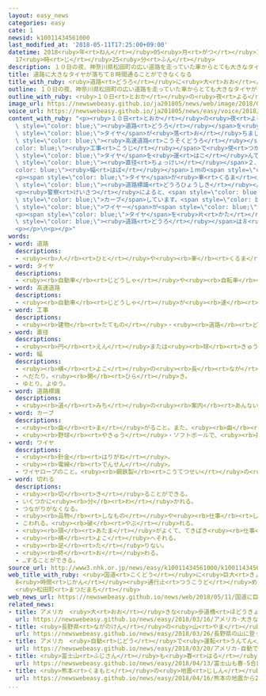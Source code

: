 ```yaml
---
layout: easy_news
categories: easy
cate: 1
newsid: k10011434561000
last_modified_at: '2018-05-11T17:25:00+09:00'
datetime: 2018<ruby>年<rt>ねん</rt></ruby>05<ruby>月<rt>がつ</rt></ruby>11<ruby>日<rt>にち</rt></ruby>
  17<ruby>時<rt>じ</rt></ruby>25<ruby>分<rt>ふん</rt></ruby>
description: １０日の夜、神奈川県松田町の広い道路を走っていた車からとても大きなタイヤが落ちました。
title: 道路に大きなタイヤが落ちて８時間通ることができなくなる
title_with_ruby: <ruby>道路<rt>どうろ</rt></ruby>に<ruby>大<rt>おお</rt></ruby>きなタイヤが<ruby>落<rt>お</rt></ruby>ちて８<ruby>時間<rt>じかん</rt></ruby><ruby>通<rt>とお</rt></ruby>ることができなくなる
outline: １０日の夜、神奈川県松田町の広い道路を走っていた車からとても大きなタイヤが落ちました。
outline_with_ruby: <ruby>１０日<rt>とおか</rt></ruby>の<ruby>夜<rt>よる</rt></ruby>、<ruby>神奈川県<rt>かながわけん</rt></ruby><ruby>松田町<rt>まつだまち</rt></ruby>の<ruby>広<rt>ひろ</rt></ruby>い<ruby>道路<rt>どうろ</rt></ruby>を<ruby>走<rt>はし</rt></ruby>っていた<ruby>車<rt>くるま</rt></ruby>からとても<ruby>大<rt>おお</rt></ruby>きなタイヤが<ruby>落<rt>お</rt></ruby>ちました。
image_url: https://newswebeasy.github.io/ja201805/news/web/image/2018/05/11/K10011434561_1805110751_1805110752_01_03.jpg
voice_url: https://newswebeasy.github.io/ja201805/news/easy/voice/2018/05/11/k10011434561000.mp4
content_with_ruby: "<p><ruby>１０日<rt>とおか</rt></ruby>の<ruby>夜<rt>よる</rt></ruby>、<ruby>神奈川県<rt>かながわけん</rt></ruby><ruby>松田町<rt>まつだまち</rt></ruby>の<ruby>広<rt>ひろ</rt></ruby>い<span\
  \ style=\"color: blue;\"><ruby>道路<rt>どうろ</rt></ruby></span>を<ruby>走<rt>はし</rt></ruby>っていた<ruby>車<rt>くるま</rt></ruby>からとても<ruby>大<rt>おお</rt></ruby>きな<span\
  \ style=\"color: blue;\">タイヤ</span>が<ruby>落<rt>お</rt></ruby>ちました。この<ruby>車<rt>くるま</rt></ruby>は、<span\
  \ style=\"color: blue;\"><ruby>高速道路<rt>こうそくどうろ</rt></ruby></span>の<span style=\"\
  color: blue;\"><ruby>工事<rt>こうじ</rt></ruby></span>で<ruby>使<rt>つか</rt></ruby>った<ruby>車<rt>くるま</rt></ruby>の<span\
  \ style=\"color: blue;\">タイヤ</span>を<ruby>運<rt>はこ</rt></ruby>んでいました。<ruby>落<rt>お</rt></ruby>ちたのは<span\
  \ style=\"color: blue;\"><ruby>直径<rt>ちょっけい</rt></ruby></span>２．５ｍ、<span style=\"\
  color: blue;\"><ruby>幅<rt>はば</rt></ruby></span>１ｍの<span style=\"color: blue;\">タイヤ</span>が４<ruby>本<rt>ほん</rt></ruby>で、<ruby>重<rt>おも</rt></ruby>さは<ruby>全部<rt>ぜんぶ</rt></ruby>で３０ｔぐらいです。</p>\n\
  <p><span style=\"color: blue;\">タイヤ</span>が<ruby>車<rt>くるま</rt></ruby>から<ruby>落<rt>お</rt></ruby>ちたとき<span\
  \ style=\"color: blue;\"><ruby>道路標識<rt>どうろひょうしき</rt></ruby></span>が<ruby>倒<rt>たお</rt></ruby>れましたが、けがをした<ruby>人<rt>ひと</rt></ruby>はいませんでした。</p>\n\
  <p><ruby>警察<rt>けいさつ</rt></ruby>によると、<span style=\"color: blue;\">タイヤ</span>が<ruby>落<rt>お</rt></ruby>ちた<ruby>場所<rt>ばしょ</rt></ruby>は<ruby>右<rt>みぎ</rt></ruby>に<span\
  \ style=\"color: blue;\">カーブ</span>しています。<span style=\"color: blue;\">タイヤ</span>が<ruby>落<rt>お</rt></ruby>ちないようにするための<span\
  \ style=\"color: blue;\">ワイヤー</span>が<span style=\"color: blue;\"><ruby>切<rt>き</rt></ruby>れ</span>たようだと<ruby>言<rt>い</rt></ruby>っています。</p>\n\
  <p><span style=\"color: blue;\">タイヤ</span>を<ruby>片<rt>かた</rt></ruby>づけるまで<ruby>時間<rt>じかん</rt></ruby>がかかったため、<span\
  \ style=\"color: blue;\"><ruby>道路<rt>どうろ</rt></ruby></span>は８<ruby>時間<rt>じかん</rt></ruby>ぐらい<ruby>通<rt>とお</rt></ruby>ることができなくなりました。</p>\n\
  <p></p>\n<p></p>"
words:
- word: 道路
  descriptions:
  - <ruby><rb>人</rb><rt>ひと</rt></ruby>や<ruby><rb>車</rb><rt>くるま</rt></ruby>が<ruby><rb>通</rb><rt>とお</rt></ruby>る<ruby><rb>道</rb><rt>みち</rt></ruby>。<ruby><rb>通</rb><rt>とお</rt></ruby>り<ruby><rb>道</rb><rt>みち</rt></ruby>。
- word: タイヤ
  descriptions:
  - <ruby><rb>自動車</rb><rt>じどうしゃ</rt></ruby>や<ruby><rb>自転車</rb><rt>じてんしゃ</rt></ruby>などの、<ruby><rb>車輪</rb><rt>しゃりん</rt></ruby>の<ruby><rb>外側</rb><rt>そとがわ</rt></ruby>にはめたゴムの<ruby><rb>輪</rb><rt>わ</rt></ruby>。
- word: 高速道路
  descriptions:
  - <ruby><rb>自動車</rb><rt>じどうしゃ</rt></ruby>が<ruby><rb>速</rb><rt>はや</rt></ruby>く<ruby><rb>走</rb><rt>はし</rt></ruby>れるように、<ruby><rb>立体交差</rb><rt>りったいこうさ</rt></ruby>にしたり、<ruby><rb>上</rb><rt>のぼ</rt></ruby>り<ruby><rb>下</rb><rt>くだ</rt></ruby>りを<ruby><rb>分</rb><rt>わ</rt></ruby>けたりした<ruby><rb>道路</rb><rt>どうろ</rt></ruby>。ハイウエー。
- word: 工事
  descriptions:
  - <ruby><rb>建物</rb><rt>たてもの</rt></ruby>・<ruby><rb>道路</rb><rt>どうろ</rt></ruby>・<ruby><rb>橋</rb><rt>はし</rt></ruby>などを<ruby><rb>造</rb><rt>つく</rt></ruby>ったり、<ruby><rb>直</rb><rt>なお</rt></ruby>したりすること。また、その<ruby><rb>仕事</rb><rt>しごと</rt></ruby>。
- word: 直径
  descriptions:
  - <ruby><rb>円</rb><rt>えん</rt></ruby>または<ruby><rb>球</rb><rt>きゅう</rt></ruby>の<ruby><rb>中心</rb><rt>ちゅうしん</rt></ruby>を<ruby><rb>通</rb><rt>とお</rt></ruby>って、<ruby><rb>円周</rb><rt>えんしゅう</rt></ruby>や<ruby><rb>球面上</rb><rt>きゅうめんじょう</rt></ruby>の<ruby><rb>二点</rb><rt>にてん</rt></ruby>を<ruby><rb>結</rb><rt>むす</rt></ruby>ぶ<ruby><rb>直線</rb><rt>ちょくせん</rt></ruby>。さしわたし。
- word: 幅
  descriptions:
  - <ruby><rb>横</rb><rt>よこ</rt></ruby>の<ruby><rb>長</rb><rt>なが</rt></ruby>さ。
  - へだたり。<ruby><rb>開</rb><rt>ひら</rt></ruby>き。
  - ゆとり。よゆう。
- word: 道路標識
  descriptions:
  - <ruby><rb>道</rb><rt>みち</rt></ruby>の<ruby><rb>案内</rb><rt>あんない</rt></ruby>や<ruby><rb>交通</rb><rt>こうつう</rt></ruby>の<ruby><rb>安全</rb><rt>あんぜん</rt></ruby>のために、<ruby><rb>道路</rb><rt>どうろ</rt></ruby>にかかげてある<ruby><rb>標示板</rb><rt>ひょうじばん</rt></ruby>。
- word: カーブ
  descriptions:
  - <ruby><rb>曲</rb><rt>ま</rt></ruby>がること。また、<ruby><rb>曲</rb><rt>ま</rt></ruby>がっている<ruby><rb>所</rb><rt>ところ</rt></ruby>。
  - <ruby><rb>野球</rb><rt>やきゅう</rt></ruby>・ソフトボールで、<ruby><rb>投手</rb><rt>とうしゅ</rt></ruby>の<ruby><rb>投</rb><rt>な</rt></ruby>げる<ruby><rb>球</rb><rt>たま</rt></ruby>が<ruby><rb>打者</rb><rt>だしゃ</rt></ruby>の<ruby><rb>近</rb><rt>ちか</rt></ruby>くで<ruby><rb>曲</rb><rt>ま</rt></ruby>がること。また、その<ruby><rb>球</rb><rt>たま</rt></ruby>。
- word: ワイヤ
  descriptions:
  - <ruby><rb>針金</rb><rt>はりがね</rt></ruby>。
  - <ruby><rb>電線</rb><rt>でんせん</rt></ruby>。
  - ワイヤロープのこと。<ruby><rb>鋼鉄製</rb><rt>こうてつせい</rt></ruby>の<ruby><rb>太</rb><rt>ふと</rt></ruby>いつな。
- word: 切れる
  descriptions:
  - <ruby><rb>切</rb><rt>き</rt></ruby>ることができる。
  - いくつかに<ruby><rb>分</rb><rt>わ</rt></ruby>かれる。
  - つながりがなくなる。
  - <ruby><rb>品物</rb><rt>しなもの</rt></ruby>や<ruby><rb>仕事</rb><rt>しごと</rt></ruby>が、なくなる。
  - こわれる。<ruby><rb>破</rb><rt>やぶ</rt></ruby>れる。
  - <ruby><rb>頭</rb><rt>あたま</rt></ruby>がよくて、てきぱき<ruby><rb>仕事</rb><rt>しごと</rt></ruby>をする。
  - <ruby><rb>横</rb><rt>よこ</rt></ruby>へそれる。
  - <ruby><rb>足</rb><rt>た</rt></ruby>りない。
  - <ruby><rb>終</rb><rt>お</rt></ruby>わる。
  - …することができる。
source_url: http://www3.nhk.or.jp/news/easy/k10011434561000/k10011434561000.html
web_title_with_ruby: <ruby>国道<rt>こくどう</rt></ruby>に<ruby>巨大<rt>きょだい</rt></ruby><ruby>タイヤ<rt>たいや</rt></ruby><ruby>落下<rt>らっか</rt></ruby>
  8<ruby>時間<rt>じかん</rt></ruby><ruby>通行止<rt>つうこうど</rt></ruby>め <ruby>神奈川<rt>かながわ</rt></ruby>
  <ruby>松田町<rt>まつだまち</rt></ruby>
web_news_url: https://newswebeasy.github.io/news/web/2018/05/11/国道に巨大タイヤ落下-8時間通行止め-神奈川-松田町
related_news:
- title: アメリカ　<ruby>大<rt>おお</rt></ruby>きな<ruby>歩道橋<rt>ほどうきょう</rt></ruby>が<ruby>車<rt>くるま</rt></ruby>に<ruby>落<rt>お</rt></ruby>ちて４<ruby>人<rt>にん</rt></ruby>が<ruby>亡<rt>な</rt></ruby>くなる
  url: https://newswebeasy.github.io/news/easy/2018/03/16/アメリカ-大きな歩道橋が車に落ちて4人が亡くなる
- title: <ruby>長野県<rt>ながのけん</rt></ruby>の<ruby>山<rt>やま</rt></ruby>に<ruby>登<rt>のぼ</rt></ruby>っていた<ruby>人<rt>ひと</rt></ruby>が<ruby>滑<rt>すべ</rt></ruby>って<ruby>落<rt>お</rt></ruby>ちる　３<ruby>人<rt>にん</rt></ruby><ruby>亡<rt>な</rt></ruby>くなる
  url: https://newswebeasy.github.io/news/easy/2018/03/26/長野県の山に登っていた人が滑って落ちる-3人亡くなる
- title: アメリカ　<ruby>自動<rt>じどう</rt></ruby>で<ruby>運転<rt>うんてん</rt></ruby>する<ruby>車<rt>くるま</rt></ruby>の<ruby>事故<rt>じこ</rt></ruby>で<ruby>１人<rt>ひとり</rt></ruby>が<ruby>亡<rt>な</rt></ruby>くなる
  url: https://newswebeasy.github.io/news/easy/2018/03/20/アメリカ-自動で運転する車の事故で1人が亡くなる
- title: <ruby>富士山<rt>ふじさん</rt></ruby>も<ruby>春<rt>はる</rt></ruby>　５<ruby>合<rt>ごう</rt></ruby><ruby>目<rt>め</rt></ruby>まで<ruby>富士<rt>ふじ</rt></ruby>スバルラインで<ruby>行<rt>い</rt></ruby>くことができる
  url: https://newswebeasy.github.io/news/easy/2018/04/13/富士山も春-5合目まで富士スバルラインで行くことができる
- title: <ruby>熊本<rt>くまもと</rt></ruby>の<ruby>地震<rt>じしん</rt></ruby>から２<ruby>年<rt>ねん</rt></ruby>　<ruby>亡<rt>な</rt></ruby>くなった<ruby>大学生<rt>だいがくせい</rt></ruby>のために<ruby>家族<rt>かぞく</rt></ruby>が<ruby>祈<rt>いの</rt></ruby>る
  url: https://newswebeasy.github.io/news/easy/2018/04/16/熊本の地震から2年-亡くなった大学生のために家族が祈る
...
```

